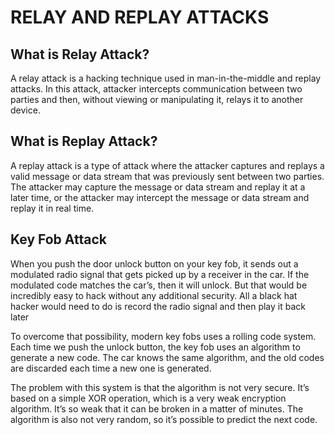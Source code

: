# RELAY AND REPLAY ATTACKS
## What is Relay Attack?
 A relay attack is a hacking technique used in man-in-the-middle and replay attacks. In this attack, attacker intercepts communication between two parties and then, without viewing or manipulating it, relays it to another device.
 ## What is Replay Attack?
 A replay attack is a type of attack where the attacker captures and replays a valid message or data stream that was previously sent between two parties. The attacker may capture the message or data stream and replay it at a later time, or the attacker may intercept the message or data stream and replay it in real time.
 ## Key Fob Attack 
When you push the door unlock button on your key fob, it sends out a modulated radio signal that gets picked up by a receiver in the car. If the modulated code matches the car’s, then it will unlock. But that would be incredibly easy to hack without any additional security. All a black hat hacker would need to do is record the radio signal and then play it back later 

To overcome that possibility, modern key fobs uses a rolling code system. Each time we push the unlock button, the key fob uses an algorithm to generate a new code. The car knows the same algorithm, and the old codes are discarded each time a new one is generated.

The problem with this system is that the algorithm is not very secure. It’s based on a simple XOR operation, which is a very weak encryption algorithm. It’s so weak that it can be broken in a matter of minutes. The algorithm is also not very random, so it’s possible to predict the next code. 

